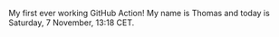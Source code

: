 My first ever working GitHub Action!
My name is Thomas and today is Saturday, 7 November, 13:18 CET. 

